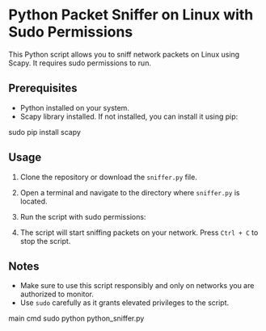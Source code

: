 # Python Packet Sniffer on Linux with Sudo Permissions

This Python script allows you to sniff network packets on Linux using Scapy. It requires sudo permissions to run.

## Prerequisites

- Python installed on your system.
- Scapy library installed. If not installed, you can install it using pip:

sudo pip install scapy

## Usage

1. Clone the repository or download the `sniffer.py` file.

2. Open a terminal and navigate to the directory where `sniffer.py` is located.

3. Run the script with sudo permissions:



4. The script will start sniffing packets on your network. Press `Ctrl + C` to stop the script.

## Notes

- Make sure to use this script responsibly and only on networks you are authorized to monitor.
- Use `sudo` carefully as it grants elevated privileges to the script.



main cmd sudo python python_sniffer.py

